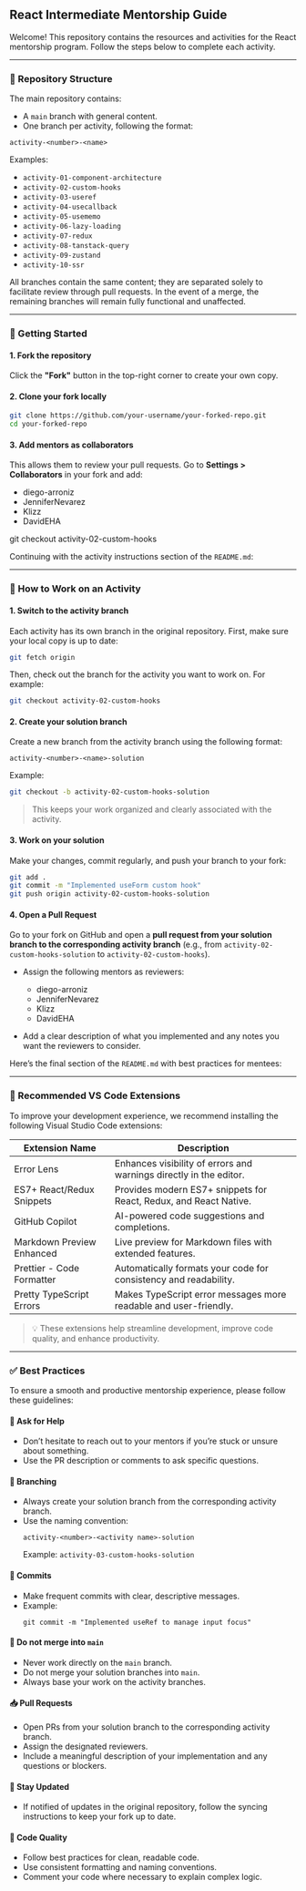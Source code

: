 ##  React Intermediate Mentorship Guide

Welcome! This repository contains the resources and activities for the React mentorship program. Follow the steps below to complete each activity.

---

### 📁 Repository Structure

The main repository contains:

- A `main` branch with general content.
- One branch per activity, following the format:

```
activity-<number>-<name>
```

Examples:

- `activity-01-component-architecture`
- `activity-02-custom-hooks`
- `activity-03-useref`
- `activity-04-usecallback`
- `activity-05-usememo`
- `activity-06-lazy-loading`
- `activity-07-redux`
- `activity-08-tanstack-query`
- `activity-09-zustand`
- `activity-10-ssr`

All branches contain the same content; they are separated solely to facilitate review through pull requests. In the event of a merge, the remaining branches will remain fully functional and unaffected.

---

### 🚀 Getting Started

#### 1. Fork the repository

Click the **"Fork"** button in the top-right corner to create your own copy.

#### 2. Clone your fork locally

```bash
git clone https://github.com/your-username/your-forked-repo.git
cd your-forked-repo
```

#### 3. Add mentors as collaborators

This allows them to review your pull requests. Go to **Settings > Collaborators** in your fork and add:

- diego-arroniz
- JenniferNevarez
- Klizz
- DavidEHA

git checkout activity-02-custom-hooks

Continuing with the activity instructions section of the `README.md`:

---

### 🧩 How to Work on an Activity

#### 1. Switch to the activity branch

Each activity has its own branch in the original repository. First, make sure your local copy is up to date:

```bash
git fetch origin
```

Then, check out the branch for the activity you want to work on. For example:

```bash
git checkout activity-02-custom-hooks
```

#### 2. Create your solution branch

Create a new branch from the activity branch using the following format:

```
activity-<number>-<name>-solution
```

Example:

```bash
git checkout -b activity-02-custom-hooks-solution
```

> This keeps your work organized and clearly associated with the activity.

#### 3. Work on your solution

Make your changes, commit regularly, and push your branch to your fork:

```bash
git add .
git commit -m "Implemented useForm custom hook"
git push origin activity-02-custom-hooks-solution
```

#### 4. Open a Pull Request

Go to your fork on GitHub and open a **pull request from your solution branch to the corresponding activity branch** (e.g., from `activity-02-custom-hooks-solution` to `activity-02-custom-hooks`).

- Assign the following mentors as reviewers:

  - diego-arroniz
  - JenniferNevarez
  - Klizz
  - DavidEHA

- Add a clear description of what you implemented and any notes you want the reviewers to consider.

Here’s the final section of the `README.md` with best practices for mentees:

---

### 🔌 Recommended VS Code Extensions

To improve your development experience, we recommend installing the following Visual Studio Code extensions:

| Extension Name            | Description                                                        |
| ------------------------- | ------------------------------------------------------------------ |
| Error Lens                | Enhances visibility of errors and warnings directly in the editor. |
| ES7+ React/Redux Snippets | Provides modern ES7+ snippets for React, Redux, and React Native.  |
| GitHub Copilot            | AI-powered code suggestions and completions.                       |
| Markdown Preview Enhanced | Live preview for Markdown files with extended features.            |
| Prettier - Code Formatter | Automatically formats your code for consistency and readability.   |
| Pretty TypeScript Errors  | Makes TypeScript error messages more readable and user-friendly.   |

> 💡 These extensions help streamline development, improve code quality, and enhance productivity.

---

### ✅ Best Practices

To ensure a smooth and productive mentorship experience, please follow these guidelines:

#### 🧠 Ask for Help

- Don’t hesitate to reach out to your mentors if you’re stuck or unsure about something.
- Use the PR description or comments to ask specific questions.

#### 📌 Branching

- Always create your solution branch from the corresponding activity branch.
- Use the naming convention:
  ```
  activity-<number>-<activity name>-solution
  ```
  Example: `activity-03-custom-hooks-solution`

#### 💬 Commits

- Make frequent commits with clear, descriptive messages.
- Example:
  ```
  git commit -m "Implemented useRef to manage input focus"
  ```

#### 🚫 Do not merge into `main`

- Never work directly on the `main` branch.
- Do not merge your solution branches into `main`.
- Always base your work on the activity branches.

#### 📥 Pull Requests

- Open PRs from your solution branch to the corresponding activity branch.
- Assign the designated reviewers.
- Include a meaningful description of your implementation and any questions or blockers.

#### 🔄 Stay Updated

- If notified of updates in the original repository, follow the syncing instructions to keep your fork up to date.

#### 🧼 Code Quality

- Follow best practices for clean, readable code.
- Use consistent formatting and naming conventions.
- Comment your code where necessary to explain complex logic.
